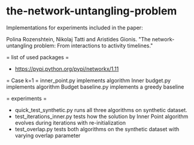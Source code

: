 # the-network-untangling-problem
Implementations for experiments included in the paper:

Polina Rozenshtein, Nikolaj Tatti and Aristides Gionis. "The network-untangling problem: From interactions to activity timelines."

= list of used packages =
* https://pypi.python.org/pypi/networkx/1.11

= Case k=1 =
inner_point.py implements algorithm Inner
budget.py implements algorithm Budget
baseline.py implements a greedy baseline

= experiments =
* quick_test_synthetic.py runs all three algorithms on synthetic dataset.
* test_iterations_inner.py tests how the solution by Inner Point algorithm evolves during iterations with re-initialization
* test_overlap.py tests both algorithms on the synthetic dataset with varying overlap parameter


